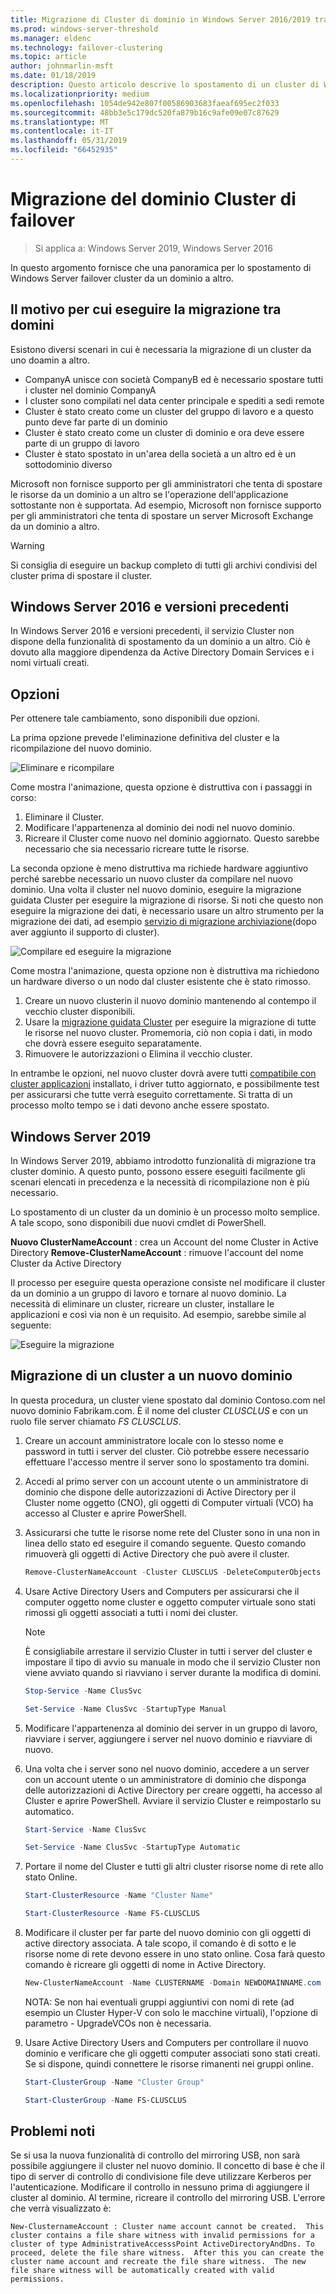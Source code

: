 ```yaml
---
title: Migrazione di Cluster di dominio in Windows Server 2016/2019 tra
ms.prod: windows-server-threshold
ms.manager: eldenc
ms.technology: failover-clustering
ms.topic: article
author: johnmarlin-msft
ms.date: 01/18/2019
description: Questo articolo descrive lo spostamento di un cluster di Windows Server 2019 da un dominio a altro
ms.localizationpriority: medium
ms.openlocfilehash: 1054de942e807f00586903683faeaf695ec2f033
ms.sourcegitcommit: 48bb3e5c179dc520fa879b16c9afe09e07c87629
ms.translationtype: MT
ms.contentlocale: it-IT
ms.lasthandoff: 05/31/2019
ms.locfileid: "66452935"
---
```

# <a name="failover-cluster-domain-migration"></a>Migrazione del dominio Cluster di failover

> Si applica a: Windows Server 2019, Windows Server 2016

In questo argomento fornisce che una panoramica per lo spostamento di Windows Server failover cluster da un dominio a altro.

## <a name="why-migrate-between-domains"></a>Il motivo per cui eseguire la migrazione tra domini

Esistono diversi scenari in cui è necessaria la migrazione di un cluster da uno doamin a altro.

- CompanyA unisce con società CompanyB ed è necessario spostare tutti i cluster nel dominio CompanyA
- I cluster sono compilati nel data center principale e spediti a sedi remote
- Cluster è stato creato come un cluster del gruppo di lavoro e a questo punto deve far parte di un dominio
- Cluster è stato creato come un cluster di dominio e ora deve essere parte di un gruppo di lavoro
- Cluster è stato spostato in un'area della società a un altro ed è un sottodominio diverso

Microsoft non fornisce supporto per gli amministratori che tenta di spostare le risorse da un dominio a un altro se l'operazione dell'applicazione sottostante non è supportata. Ad esempio, Microsoft non fornisce supporto per gli amministratori che tenta di spostare un server Microsoft Exchange da un dominio a altro.

   > [!WARNING]
   > Si consiglia di eseguire un backup completo di tutti gli archivi condivisi del cluster prima di spostare il cluster.

## <a name="windows-server-2016-and-earlier"></a>Windows Server 2016 e versioni precedenti

In Windows Server 2016 e versioni precedenti, il servizio Cluster non dispone della funzionalità di spostamento da un dominio a un altro.  Ciò è dovuto alla maggiore dipendenza da Active Directory Domain Services e i nomi virtuali creati.   

## <a name="options"></a>Opzioni

Per ottenere tale cambiamento, sono disponibili due opzioni.

La prima opzione prevede l'eliminazione definitiva del cluster e la ricompilazione del nuovo dominio.

![Eliminare e ricompilare](media/Cross-Domain-Cluster-Migration/Cross-Cluster-Domain-Migration-1.gif)

Come mostra l'animazione, questa opzione è distruttiva con i passaggi in corso:

1. Eliminare il Cluster.
2. Modificare l'appartenenza al dominio dei nodi nel nuovo dominio.
3. Ricreare il Cluster come nuovo nel dominio aggiornato.  Questo sarebbe necessario che sia necessario ricreare tutte le risorse.

La seconda opzione è meno distruttiva ma richiede hardware aggiuntivo perché sarebbe necessario un nuovo cluster da compilare nel nuovo dominio.  Una volta il cluster nel nuovo dominio, eseguire la migrazione guidata Cluster per eseguire la migrazione di risorse. Si noti che questo non eseguire la migrazione dei dati, è necessario usare un altro strumento per la migrazione dei dati, ad esempio [servizio di migrazione archiviazione](../storage/storage-migration-service/overview.md)(dopo aver aggiunto il supporto di cluster).

![Compilare ed eseguire la migrazione](media/Cross-Domain-Cluster-Migration/Cross-Cluster-Domain-Migration-2.gif)

Come mostra l'animazione, questa opzione non è distruttiva ma richiedono un hardware diverso o un nodo dal cluster esistente che è stato rimosso.

1. Creare un nuovo clusterin il nuovo dominio mantenendo al contempo il vecchio cluster disponibili.
2. Usare la [migrazione guidata Cluster](https://docs.microsoft.com/en-us/previous-versions/windows/it-pro/windows-server-2008-R2-and-2008/cc754481(v=ws.10)) per eseguire la migrazione di tutte le risorse nel nuovo cluster. Promemoria, ciò non copia i dati, in modo che dovrà essere eseguito separatamente.
3. Rimuovere le autorizzazioni o Elimina il vecchio cluster.

In entrambe le opzioni, nel nuovo cluster dovrà avere tutti [compatibile con cluster applicazioni](https://technet.microsoft.com/aa369082(v=vs.90)) installato, i driver tutto aggiornato, e possibilmente test per assicurarsi che tutte verrà eseguito correttamente.  Si tratta di un processo molto tempo se i dati devono anche essere spostato.

## <a name="windows-server-2019"></a>Windows Server 2019

In Windows Server 2019, abbiamo introdotto funzionalità di migrazione tra cluster dominio.  A questo punto, possono essere eseguiti facilmente gli scenari elencati in precedenza e la necessità di ricompilazione non è più necessario.  

Lo spostamento di un cluster da un dominio è un processo molto semplice. A tale scopo, sono disponibili due nuovi cmdlet di PowerShell.

**Nuovo ClusterNameAccount** : crea un Account del nome Cluster in Active Directory **Remove-ClusterNameAccount** : rimuove l'account del nome Cluster da Active Directory

Il processo per eseguire questa operazione consiste nel modificare il cluster da un dominio a un gruppo di lavoro e tornare al nuovo dominio.  La necessità di eliminare un cluster, ricreare un cluster, installare le applicazioni e così via non è un requisito. Ad esempio, sarebbe simile al seguente:

![Eseguire la migrazione](media/Cross-Domain-Cluster-Migration/Cross-Cluster-Domain-Migration-3.gif)

## <a name="migrating-a-cluster-to-a-new-domain"></a>Migrazione di un cluster a un nuovo dominio

In questa procedura, un cluster viene spostato dal dominio Contoso.com nel nuovo dominio Fabrikam.com.  È il nome del cluster *CLUSCLUS* e con un ruolo file server chiamato *FS CLUSCLUS*.

1. Creare un account amministratore locale con lo stesso nome e password in tutti i server del cluster.  Ciò potrebbe essere necessario effettuare l'accesso mentre il server sono lo spostamento tra domini.
2. Accedi al primo server con un account utente o un amministratore di dominio che dispone delle autorizzazioni di Active Directory per il Cluster nome oggetto (CNO), gli oggetti di Computer virtuali (VCO) ha accesso al Cluster e aprire PowerShell.
3. Assicurarsi che tutte le risorse nome rete del Cluster sono in una non in linea dello stato ed eseguire il comando seguente.  Questo comando rimuoverà gli oggetti di Active Directory che può avere il cluster.

   ```PowerShell
   Remove-ClusterNameAccount -Cluster CLUSCLUS -DeleteComputerObjects
   ```
4. Usare Active Directory Users and Computers per assicurarsi che il computer oggetto nome cluster e oggetto computer virtuale sono stati rimossi gli oggetti associati a tutti i nomi dei cluster.

   > [!NOTE]
   > È consigliabile arrestare il servizio Cluster in tutti i server del cluster e impostare il tipo di avvio su manuale in modo che il servizio Cluster non viene avviato quando si riavviano i server durante la modifica di domini.

   ```PowerShell
   Stop-Service -Name ClusSvc

   Set-Service -Name ClusSvc -StartupType Manual
   ```

5. Modificare l'appartenenza al dominio dei server in un gruppo di lavoro, riavviare i server, aggiungere i server nel nuovo dominio e riavviare di nuovo.
6. Una volta che i server sono nel nuovo dominio, accedere a un server con un account utente o un amministratore di dominio che disponga delle autorizzazioni di Active Directory per creare oggetti, ha accesso al Cluster e aprire PowerShell. Avviare il servizio Cluster e reimpostarlo su automatico.

   ```PowerShell
   Start-Service -Name ClusSvc

   Set-Service -Name ClusSvc -StartupType Automatic
   ```
7. Portare il nome del Cluster e tutti gli altri cluster risorse nome di rete allo stato Online.

   ```PowerShell
   Start-ClusterResource -Name "Cluster Name"

   Start-ClusterResource -Name FS-CLUSCLUS
   ```

8. Modificare il cluster per far parte del nuovo dominio con gli oggetti di active directory associata. A tale scopo, il comando è di sotto e le risorse nome di rete devono essere in uno stato online.  Cosa farà questo comando è ricreare gli oggetti di nome in Active Directory.

   ```PowerShell
   New-ClusterNameAccount -Name CLUSTERNAME -Domain NEWDOMAINNAME.com -UpgradeVCOs
   ```

    NOTA: Se non hai eventuali gruppi aggiuntivi con nomi di rete (ad esempio un Cluster Hyper-V con solo le macchine virtuali), l'opzione di parametro - UpgradeVCOs non è necessaria.

9. Usare Active Directory Users and Computers per controllare il nuovo dominio e verificare che gli oggetti computer associati sono stati creati. Se si dispone, quindi connettere le risorse rimanenti nei gruppi online.

   ```PowerShell
   Start-ClusterGroup -Name "Cluster Group"

   Start-ClusterGroup -Name FS-CLUSCLUS
   ```

## <a name="known-issues"></a>Problemi noti

Se si usa la nuova funzionalità di controllo del mirroring USB, non sarà possibile aggiungere il cluster nel nuovo dominio.  Il concetto di base è che il tipo di server di controllo di condivisione file deve utilizzare Kerberos per l'autenticazione.  Modificare il controllo in nessuno prima di aggiungere il cluster al dominio.  Al termine, ricreare il controllo del mirroring USB.  L'errore che verrà visualizzato è:

```
New-ClusternameAccount : Cluster name account cannot be created.  This cluster contains a file share witness with invalid permissions for a cluster of type AdministrativeAccesssPoint ActiveDirectoryAndDns. To proceed, delete the file share witness.  After this you can create the cluster name account and recreate the file share witness.  The new file share witness will be automatically created with valid permissions.
```

